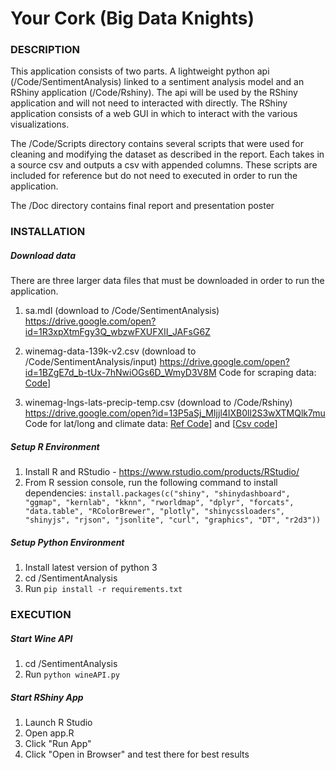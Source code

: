# Your Cork (Big Data Knights)

### DESCRIPTION
This application consists of two parts. A lightweight python api (/Code/SentimentAnalysis) linked to a sentiment analysis model
and an RShiny application (/Code/Rshiny). The api will be used by the RShiny application and will not need to interacted with directly.
The RShiny application consists of a web GUI in which to interact with the various visualizations.

The /Code/Scripts directory contains several scripts that were used for cleaning and modifying the dataset as described in the report. Each takes in a source csv and outputs a csv with appended columns. These scripts are included for reference but do not need to executed in order to run the application.

The /Doc directory contains final report and presentation poster

### INSTALLATION

##### Download data
There are three larger data files that must be downloaded in order to run the application.

1. sa.mdl (download to /Code/SentimentAnalysis)
https://drive.google.com/open?id=1R3xpXtmFgy3Q_wbzwFXUFXII_JAFsG6Z

2. winemag-data-139k-v2.csv (download to /Code/SentimentAnalysis/input) 
https://drive.google.com/open?id=1BZgE7d_b-tUx-7hNwiOGs6D_WmyD3V8M
Code for scraping data: 
[Code](https://github.com/mjshrestha/web_scraper)]

3. winemag-lngs-lats-precip-temp.csv (download to /Code/Rshiny) 
https://drive.google.com/open?id=13P5aSj_MIjjl4IXB0ll2S3wXTMQlk7mu
Code for lat/long and climate data:
[Ref Code](https://github.com/mjshrestha/topojson)] and [[Csv code](https://github.com/mjshrestha/data/tree/master/Scripts)]

##### Setup R Environment
1. Install R and RStudio - https://www.rstudio.com/products/RStudio/
2. From R session console, run the following command to install dependencies:
    `install.packages(c("shiny", "shinydashboard", "ggmap", "kernlab", "kknn", "rworldmap", "dplyr", "forcats", "data.table", "RColorBrewer", "plotly", "shinycssloaders", "shinyjs", "rjson", "jsonlite", "curl", "graphics", "DT", "r2d3"))`

##### Setup Python Environment
1. Install latest version of python 3
2. cd /SentimentAnalysis
3. Run `pip install -r requirements.txt`

### EXECUTION
##### Start Wine API
1. cd /SentimentAnalysis
2. Run `python wineAPI.py`

##### Start RShiny App
1. Launch R Studio
2. Open app.R
3. Click "Run App"
4. Click "Open in Browser" and test there for best results
